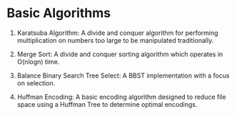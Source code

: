 # Basic Algorithms

1. Karatsuba Algorithm: A divide and conquer algorithm for performing multiplication on numbers too large to be manipulated traditionally.

1. Merge Sort: A divide and conquer sorting algorithm which operates in O(nlogn) time.

1. Balance Binary Search Tree Select: A BBST implementation with a focus on selection.

1. Huffman Encoding: A basic encoding algorithm designed to reduce file space using a Huffman Tree to determine optimal encodings.

